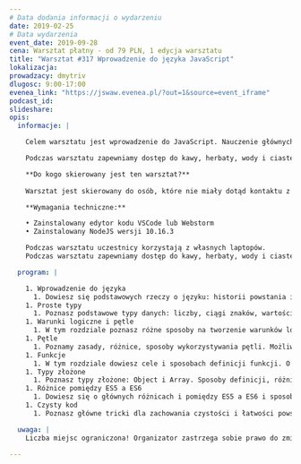 ```yaml
---
# Data dodania informacji o wydarzeniu
date: 2019-02-25
# Data wydarzenia
event_date: 2019-09-28
cena: Warsztat płatny - od 79 PLN, 1 edycja warsztatu
title: "Warsztat #317 Wprowadzenie do języka JavaScript"
lokalizacja: 
prowadzacy: dmytriv
dlugosc: 9:00-17:00
evenea_link: "https://jswaw.evenea.pl/?out=1&source=event_iframe"
podcast_id:
slideshare:
opis:
  informacje: |

    Celem warsztatu jest wprowadzenie do JavaScript. Nauczenie głównych zasad i możliwości tego języka. Usystematyzowanie wiedzy i zapoznanie z używanymi praktykami i standardami. Przyjrzenie się zmianom pomiędzy ES5 a ES6.

    Podczas warsztatu zapewniamy dostęp do kawy, herbaty, wody i ciastek. W porze obiadowej zapewniamy lunch.

    **Do kogo skierowany jest ten warsztat?**
    
    Warsztat jest skierowany do osób, które nie miały dotąd kontaktu z JavaScript, chcących zacząć przygodę w świecie Front-End.

    **Wymagania techniczne:**

    • Zainstalowany edytor kodu VSCode lub Webstorm
    • Zainstalowany NodeJS wersji 10.16.3

    Podczas warsztatu uczestnicy korzystają z własnych laptopów. 
    Podczas warsztatu zapewniamy dostęp do kawy, herbaty, wody i ciastek. W porze obiadowej zapewniamy pizzę.

  program: |

    1. Wprowadzenie do języka
      1. Dowiesz się podstawowych rzeczy o języku: historii powstania i rozwoju, strefach wykorzystania, cechach, zaletach i wadach w porównaniu do innych języków, istniejących typach danych.
    1. Proste typy
      1. Poznasz podstawowe typy danych: liczby, ciągi znaków, wartości bólowe, null i undefined. Dowiesz się o przydatnych metodach dla wydajnej i szybkiej pracy z nimi.
    1. Warunki logiczne i pętle
      1. W tym rozdziale poznasz różne sposoby na tworzenie warunków logicznych, ich różnice i miejsca wykorzystania wraz z operatorami logicznymi.
    1. Pętle
      1. Poznamy zasady, różnice, sposoby wykorzystywania pętli. Możliwości przerwania i pominięcia iteracji.
    1. Funkcje
      1. W tym rozdziale dowiesz cele i sposobach definicji funkcji. O przyjmowanych argumentach, możliwości zabezpieczenia od nieprzekazanych argumentów, jak również o zasięgu leksykalnym zmiennych i domknięciu.
    1. Typy złożone
      1. Poznasz typy złożone: Object i Array. Sposoby definicji, różnicę od prostych, sposoby przechowywania w pamięci, a także przydatne metody dla pracy takie jak pętle.
    1. Różnice pomiędzy ES5 a ES6
      1. Dowiesz się o głównych różnicach i pomiędzy ES5 a ES6 i sposobach transpilacji.
    1. Czysty kod
      1. Poznasz główne tricki dla zachowania czystości i łatwości powstającego kodu.

  uwaga: |
    Liczba miejsc ograniczona! Organizator zastrzega sobie prawo do zmiany lokalizacji wydarzenia oraz jego odwołania w przypadku niezgłoszenia się minimalnej liczby uczestników.

---
```

